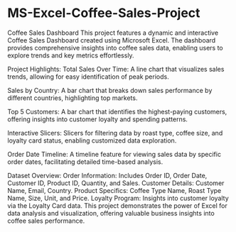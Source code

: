 # MS-Excel-Coffee-Sales-Project

Coffee Sales Dashboard
This project features a dynamic and interactive Coffee Sales Dashboard created using Microsoft Excel. The dashboard provides comprehensive insights into coffee sales data, enabling users to explore trends and key metrics effortlessly.

Project Highlights:
Total Sales Over Time: A line chart that visualizes sales trends, allowing for easy identification of peak periods.

Sales by Country: A bar chart that breaks down sales performance by different countries, highlighting top markets.

Top 5 Customers: A bar chart that identifies the highest-paying customers, offering insights into customer loyalty and spending patterns.

Interactive Slicers: Slicers for filtering data by roast type, coffee size, and loyalty card status, enabling customized data exploration.

Order Date Timeline: A timeline feature for viewing sales data by specific order dates, facilitating detailed time-based analysis.

Dataset Overview:
Order Information: Includes Order ID, Order Date, Customer ID, Product ID, Quantity, and Sales.
Customer Details: Customer Name, Email, Country.
Product Specifics: Coffee Type Name, Roast Type Name, Size, Unit, and Price.
Loyalty Program: Insights into customer loyalty via the Loyalty Card data.
This project demonstrates the power of Excel for data analysis and visualization, offering valuable business insights into coffee sales performance.
